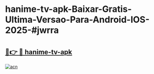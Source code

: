 # hanime-tv-apk-Baixar-Gratis-Ultima-Versao-Para-Android-IOS-2025-#jwrra

# <h2><a href="https://ainizakaria.my?title=hanime-tv-apk&ref=24M">🔗👉 🔴 hanime-tv-apk</a></h2>

[![acn](https://github.com/user-attachments/assets/0f9c940e-d8b0-45ae-aac7-cd30a18b3e1c)](https://ainizakaria.my?title=hanime-tv-apk&ref=24M)

